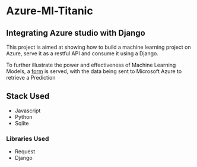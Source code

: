 # Azure-Ml-Titanic

## Integrating Azure studio with Django
This project is aimed at showing how to build a machine learning project on Azure, serve it as a restful API 
and consume it using a Django.

To further illustrate the power and effectiveness of Machine Learning Models, a [form](https://titanic-azure-uche.herokuapp.com/) is served, 
with the data being sent to Microsoft Azure to retrieve a Prediction

## Stack Used
- Javascript
- Python
- Sqlite

### Libraries Used
- Request
- Django
